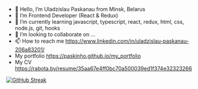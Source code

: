 - 👋 Hello, I’m Uladzislau Paskanau from Minsk, Belarus
- 👀 I’m Frontend Developer (React & Redux)
- 🌱 I’m currently learning javascript, typescript, react, redux, html, css, node.js, git, hooks
- 💞️ I’m looking to collaborate on ...
- 📫 How to reach me https://www.linkedin.com/in/uladzislau-paskanau-206a83201/
- My portfolio https://paskinho.github.io/my_portfolio
- My CV https://rabota.by/resume/35aa67e4ff0bc70a500039ed1f374e32323266

[![GitHub Streak](https://streak-stats.demolab.com/?user=Paskinho)](https://git.io/streak-stats)

<!---
Paskinho/Paskinho is a ✨ special ✨ repository because its `README.md` (this file) appears on your GitHub profile.
You can click the Preview link to take a look at your changes.
--->

